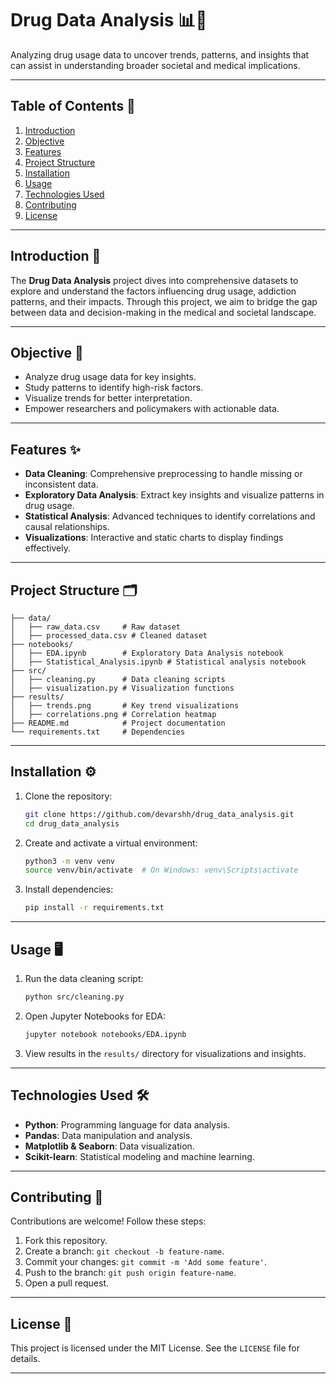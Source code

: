 
# Drug Data Analysis 📊💊

Analyzing drug usage data to uncover trends, patterns, and insights that can assist in understanding broader societal and medical implications.

---

## Table of Contents 📂

1. [Introduction](#introduction)
2. [Objective](#objective)
3. [Features](#features)
4. [Project Structure](#project-structure)
5. [Installation](#installation)
6. [Usage](#usage)
7. [Technologies Used](#technologies-used)
8. [Contributing](#contributing)
9. [License](#license)

---

## Introduction 🧠

The **Drug Data Analysis** project dives into comprehensive datasets to explore and understand the factors influencing drug usage, addiction patterns, and their impacts. Through this project, we aim to bridge the gap between data and decision-making in the medical and societal landscape.

---

## Objective 🎯

- Analyze drug usage data for key insights.
- Study patterns to identify high-risk factors.
- Visualize trends for better interpretation.
- Empower researchers and policymakers with actionable data.

---

## Features ✨

- **Data Cleaning**: Comprehensive preprocessing to handle missing or inconsistent data.
- **Exploratory Data Analysis**: Extract key insights and visualize patterns in drug usage.
- **Statistical Analysis**: Advanced techniques to identify correlations and causal relationships.
- **Visualizations**: Interactive and static charts to display findings effectively.

---

## Project Structure 🗂️

```
├── data/
│   ├── raw_data.csv     # Raw dataset
│   ├── processed_data.csv # Cleaned dataset
├── notebooks/
│   ├── EDA.ipynb        # Exploratory Data Analysis notebook
│   ├── Statistical_Analysis.ipynb # Statistical analysis notebook
├── src/
│   ├── cleaning.py      # Data cleaning scripts
│   ├── visualization.py # Visualization functions
├── results/
│   ├── trends.png       # Key trend visualizations
│   ├── correlations.png # Correlation heatmap
├── README.md            # Project documentation
└── requirements.txt     # Dependencies
```

---

## Installation ⚙️

1. Clone the repository:
   ```bash
   git clone https://github.com/devarshh/drug_data_analysis.git
   cd drug_data_analysis
   ```

2. Create and activate a virtual environment:
   ```bash
   python3 -m venv venv
   source venv/bin/activate  # On Windows: venv\Scripts\activate
   ```

3. Install dependencies:
   ```bash
   pip install -r requirements.txt
   ```

---

## Usage 🖥️

1. Run the data cleaning script:
   ```bash
   python src/cleaning.py
   ```

2. Open Jupyter Notebooks for EDA:
   ```bash
   jupyter notebook notebooks/EDA.ipynb
   ```

3. View results in the `results/` directory for visualizations and insights.

---

## Technologies Used 🛠️

- **Python**: Programming language for data analysis.
- **Pandas**: Data manipulation and analysis.
- **Matplotlib & Seaborn**: Data visualization.
- **Scikit-learn**: Statistical modeling and machine learning.

---

## Contributing 🤝

Contributions are welcome! Follow these steps:

1. Fork this repository.
2. Create a branch: `git checkout -b feature-name`.
3. Commit your changes: `git commit -m 'Add some feature'`.
4. Push to the branch: `git push origin feature-name`.
5. Open a pull request.

---

## License 📜

This project is licensed under the MIT License. See the `LICENSE` file for details.

---

